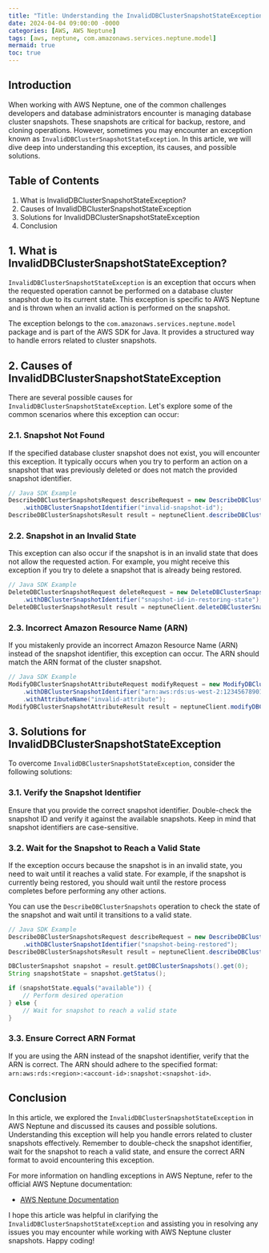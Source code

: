 ```yaml
---
title: "Title: Understanding the InvalidDBClusterSnapshotStateException in AWS Neptune"
date: 2024-04-04 09:00:00 -0000
categories: [AWS, AWS Neptune]
tags: [aws, neptune, com.amazonaws.services.neptune.model]
mermaid: true
toc: true
---
```



## Introduction

When working with AWS Neptune, one of the common challenges developers and database administrators encounter is managing database cluster snapshots. These snapshots are critical for backup, restore, and cloning operations. However, sometimes you may encounter an exception known as `InvalidDBClusterSnapshotStateException`. In this article, we will dive deep into understanding this exception, its causes, and possible solutions.

## Table of Contents

1. What is InvalidDBClusterSnapshotStateException?
2. Causes of InvalidDBClusterSnapshotStateException
3. Solutions for InvalidDBClusterSnapshotStateException
4. Conclusion

## 1. What is InvalidDBClusterSnapshotStateException?

`InvalidDBClusterSnapshotStateException` is an exception that occurs when the requested operation cannot be performed on a database cluster snapshot due to its current state. This exception is specific to AWS Neptune and is thrown when an invalid action is performed on the snapshot.

The exception belongs to the `com.amazonaws.services.neptune.model` package and is part of the AWS SDK for Java. It provides a structured way to handle errors related to cluster snapshots.

## 2. Causes of InvalidDBClusterSnapshotStateException

There are several possible causes for `InvalidDBClusterSnapshotStateException`. Let's explore some of the common scenarios where this exception can occur:

### 2.1. Snapshot Not Found

If the specified database cluster snapshot does not exist, you will encounter this exception. It typically occurs when you try to perform an action on a snapshot that was previously deleted or does not match the provided snapshot identifier.

```java
// Java SDK Example
DescribeDBClusterSnapshotsRequest describeRequest = new DescribeDBClusterSnapshotsRequest()
    .withDBClusterSnapshotIdentifier("invalid-snapshot-id");
DescribeDBClusterSnapshotsResult result = neptuneClient.describeDBClusterSnapshots(describeRequest);
```

### 2.2. Snapshot in an Invalid State

This exception can also occur if the snapshot is in an invalid state that does not allow the requested action. For example, you might receive this exception if you try to delete a snapshot that is already being restored.

```java
// Java SDK Example
DeleteDBClusterSnapshotRequest deleteRequest = new DeleteDBClusterSnapshotRequest()
    .withDBClusterSnapshotIdentifier("snapshot-id-in-restoring-state");
DeleteDBClusterSnapshotResult result = neptuneClient.deleteDBClusterSnapshot(deleteRequest);
```

### 2.3. Incorrect Amazon Resource Name (ARN)

If you mistakenly provide an incorrect Amazon Resource Name (ARN) instead of the snapshot identifier, this exception can occur. The ARN should match the ARN format of the cluster snapshot.

```java
// Java SDK Example
ModifyDBClusterSnapshotAttributeRequest modifyRequest = new ModifyDBClusterSnapshotAttributeRequest()
    .withDBClusterSnapshotIdentifier("arn:aws:rds:us-west-2:123456789012:snapshot:invalid-snapshot-id")
    .withAttributeName("invalid-attribute");
ModifyDBClusterSnapshotAttributeResult result = neptuneClient.modifyDBClusterSnapshotAttribute(modifyRequest);
```

## 3. Solutions for InvalidDBClusterSnapshotStateException

To overcome `InvalidDBClusterSnapshotStateException`, consider the following solutions:

### 3.1. Verify the Snapshot Identifier

Ensure that you provide the correct snapshot identifier. Double-check the snapshot ID and verify it against the available snapshots. Keep in mind that snapshot identifiers are case-sensitive.

### 3.2. Wait for the Snapshot to Reach a Valid State

If the exception occurs because the snapshot is in an invalid state, you need to wait until it reaches a valid state. For example, if the snapshot is currently being restored, you should wait until the restore process completes before performing any other actions.

You can use the `DescribeDBClusterSnapshots` operation to check the state of the snapshot and wait until it transitions to a valid state.

```java
// Java SDK Example
DescribeDBClusterSnapshotsRequest describeRequest = new DescribeDBClusterSnapshotsRequest()
    .withDBClusterSnapshotIdentifier("snapshot-being-restored");
DescribeDBClusterSnapshotsResult result = neptuneClient.describeDBClusterSnapshots(describeRequest);

DBClusterSnapshot snapshot = result.getDBClusterSnapshots().get(0);
String snapshotState = snapshot.getStatus();

if (snapshotState.equals("available")) {
    // Perform desired operation
} else {
    // Wait for snapshot to reach a valid state
}
```

### 3.3. Ensure Correct ARN Format

If you are using the ARN instead of the snapshot identifier, verify that the ARN is correct. The ARN should adhere to the specified format: `arn:aws:rds:<region>:<account-id>:snapshot:<snapshot-id>`.

## Conclusion

In this article, we explored the `InvalidDBClusterSnapshotStateException` in AWS Neptune and discussed its causes and possible solutions. Understanding this exception will help you handle errors related to cluster snapshots effectively. Remember to double-check the snapshot identifier, wait for the snapshot to reach a valid state, and ensure the correct ARN format to avoid encountering this exception.

For more information on handling exceptions in AWS Neptune, refer to the official AWS Neptune documentation:

- [AWS Neptune Documentation](https://docs.aws.amazon.com/neptune/latest/userguide/welcome.html)

I hope this article was helpful in clarifying the `InvalidDBClusterSnapshotStateException` and assisting you in resolving any issues you may encounter while working with AWS Neptune cluster snapshots. Happy coding!